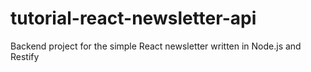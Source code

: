 # tutorial-react-newsletter-api
Backend project for the simple React newsletter written in Node.js and Restify
